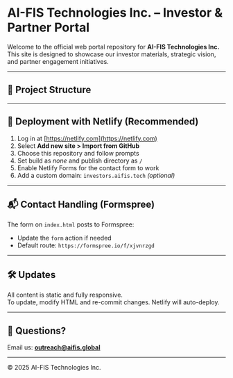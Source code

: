 # AI-FIS Technologies Inc. – Investor & Partner Portal

Welcome to the official web portal repository for **AI-FIS Technologies Inc.**  
This site is designed to showcase our investor materials, strategic vision, and partner engagement initiatives.

---

## 🔧 Project Structure

---

## 🚀 Deployment with Netlify (Recommended)

1. Log in at [https://netlify.com](https://netlify.com)  
2. Select **Add new site > Import from GitHub**  
3. Choose this repository and follow prompts  
4. Set build as _none_ and publish directory as `/`  
5. Enable Netlify Forms for the contact form to work  
6. Add a custom domain: `investors.aifis.tech` *(optional)*

---

## 📬 Contact Handling (Formspree)

The form on `index.html` posts to Formspree:

- Update the `form` action if needed  
- Default route: `https://formspree.io/f/xjvnrzgd`

---

## 🛠 Updates

All content is static and fully responsive.  
To update, modify HTML and re-commit changes. Netlify will auto-deploy.

---

## 📩 Questions?

Email us: **outreach@aifis.global**

---

© 2025 AI-FIS Technologies Inc.


